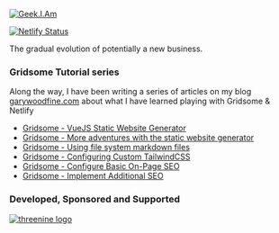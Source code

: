 [![Geek.I.Am ](https://github.com/garywoodfine/geekiam/blob/master/src/assets/images/logo.png)](https://geekiam.co.uk)

[![Netlify Status](https://api.netlify.com/api/v1/badges/8efb3bdf-7233-4af4-8ce4-4ef961592200/deploy-status)](https://app.netlify.com/sites/geekiam/deploys)

The gradual evolution of potentially a new business. 

### Gridsome Tutorial series 

Along the way, I have been writing a series of articles on my blog [garywoodfine.com](https://garywoodfine.com) 
about what I have learned playing with Gridsome & Netlify

* [Gridsome - VueJS Static Website Generator](https://garywoodfine.com/gridsome-vuejs-static-website-generator/)
* [Gridsome - More adventures with the static website generator](https://garywoodfine.com/gridsome-more-adventures-with-the-static-website-generator/)
* [Gridsome - Using file system markdown files ](https://garywoodfine.com/gridsome-using-file-system-markdown-files/) 
* [Gridsome - Configuring Custom TailwindCSS ](https://garywoodfine.com/gridsome-configuring-custom-tailwindcss/)
* [Gridsome - Configure Basic On-Page SEO ](https://garywoodfine.com/gridsome-configure-basic-on-page-seo/)
* [Gridsome - Implement Additional SEO ](https://garywoodfine.com/gridsome-implement-additional-seo/)

 ### Developed, Sponsored and Supported 
 
[![threenine logo](http://static.threenine.co.uk/img/github_footer.png)](https://threenine.co.uk/)
